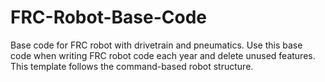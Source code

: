 # FRC-Robot-Base-Code
Base code for FRC robot with drivetrain and pneumatics.
Use this base code when writing FRC robot code each year 
and delete unused features.
This template follows the command-based robot structure.
